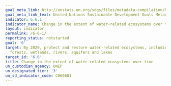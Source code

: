 ```yaml
---
goal_meta_link: http://unstats.un.org/sdgs/files/metadata-compilation/Metadata-Goal-6.pdf
goal_meta_link_text: United Nations Sustainable Development Goals Metadata (pdf 428kB)
indicator: 6.6.1
indicator_name: Change in the extent of water-related ecosystems over time
layout: indicator
permalink: /6-6-1/
reporting_status: notstarted
goal: '6'
target: By 2020, protect and restore water-related ecosystems, including mountains,
  forests, wetlands, rivers, aquifers and lakes
target_id: '6.6'
title: Change in the extent of water-related ecosystems over time
un_custodian_agency: UNEP
un_designated_tier: '3'
un_sd_indicator_code: C060601
---
```

